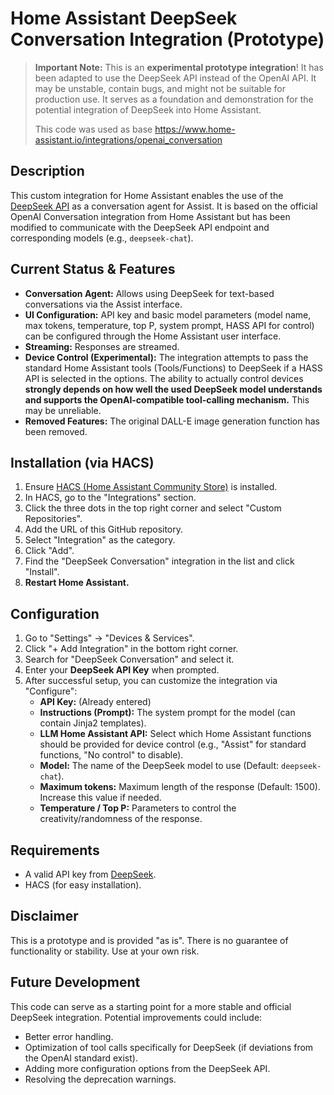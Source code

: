 # Home Assistant DeepSeek Conversation Integration (Prototype)

> **Important Note:** This is an **experimental prototype integration**! It has been adapted to use the DeepSeek API instead of the OpenAI API. It may be unstable, contain bugs, and might not be suitable for production use. It serves as a foundation and demonstration for the potential integration of DeepSeek into Home Assistant.
> 
> This code was used as base https://www.home-assistant.io/integrations/openai_conversation

## Description

This custom integration for Home Assistant enables the use of the [DeepSeek API](https://platform.deepseek.com/) as a conversation agent for Assist. It is based on the official OpenAI Conversation integration from Home Assistant but has been modified to communicate with the DeepSeek API endpoint and corresponding models (e.g., `deepseek-chat`).

## Current Status & Features

* **Conversation Agent:** Allows using DeepSeek for text-based conversations via the Assist interface.
* **UI Configuration:** API key and basic model parameters (model name, max tokens, temperature, top P, system prompt, HASS API for control) can be configured through the Home Assistant user interface.
* **Streaming:** Responses are streamed.
* **Device Control (Experimental):** The integration attempts to pass the standard Home Assistant tools (Tools/Functions) to DeepSeek if a HASS API is selected in the options. The ability to actually control devices **strongly depends on how well the used DeepSeek model understands and supports the OpenAI-compatible tool-calling mechanism.** This may be unreliable.
* **Removed Features:** The original DALL-E image generation function has been removed.

## Installation (via HACS)

1.  Ensure [HACS (Home Assistant Community Store)](https://hacs.xyz/) is installed.
2.  In HACS, go to the "Integrations" section.
3.  Click the three dots in the top right corner and select "Custom Repositories".
4.  Add the URL of this GitHub repository.
5.  Select "Integration" as the category.
6.  Click "Add".
7.  Find the "DeepSeek Conversation" integration in the list and click "Install".
8.  **Restart Home Assistant.**

## Configuration

1.  Go to "Settings" -> "Devices & Services".
2.  Click "+ Add Integration" in the bottom right corner.
3.  Search for "DeepSeek Conversation" and select it.
4.  Enter your **DeepSeek API Key** when prompted.
5.  After successful setup, you can customize the integration via "Configure":
    * **API Key:** (Already entered)
    * **Instructions (Prompt):** The system prompt for the model (can contain Jinja2 templates).
    * **LLM Home Assistant API:** Select which Home Assistant functions should be provided for device control (e.g., "Assist" for standard functions, "No control" to disable).
    * **Model:** The name of the DeepSeek model to use (Default: `deepseek-chat`).
    * **Maximum tokens:** Maximum length of the response (Default: 1500). Increase this value if needed.
    * **Temperature / Top P:** Parameters to control the creativity/randomness of the response.

## Requirements

* A valid API key from [DeepSeek](https://platform.deepseek.com/).
* HACS (for easy installation).

## Disclaimer

This is a prototype and is provided "as is". There is no guarantee of functionality or stability. Use at your own risk.

## Future Development

This code can serve as a starting point for a more stable and official DeepSeek integration. Potential improvements could include:
* Better error handling.
* Optimization of tool calls specifically for DeepSeek (if deviations from the OpenAI standard exist).
* Adding more configuration options from the DeepSeek API.
* Resolving the deprecation warnings.

